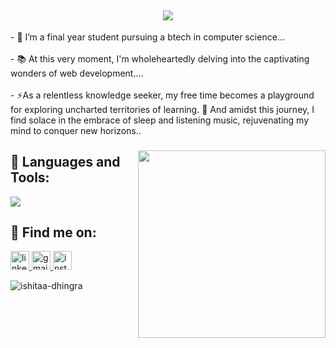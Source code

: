   <h2 align="center">    
  <a href="https://git.io/typing-svg">
    <img src="https://readme-typing-svg.herokuapp.com/?lines=Hello,+There!+👋;I'm+Ishitaa+Dhingra....;Nice+to+meet+you!&center=true&size=30">
  </a>
</h2>
- 🔭 I’m a final year student pursuing a btech in computer science...<br><br>
- 📚 At this very moment, I'm wholeheartedly delving into the  captivating wonders of web development....<br><br>
- ⚡As a relentless knowledge seeker, my free time becomes a playground for exploring uncharted territories of learning.  
   🚀 And amidst this journey, I find solace in the embrace of sleep and listening music, rejuvenating my mind to conquer 
    new horizons..


###

<img align="right" height="300" src="https://i.pinimg.com/originals/9d/4d/31/9d4d314ec7722d05541111a180e4e54b.png"  />

###
## 🧰 Languages and Tools:


<a href="https://skillicons.dev">
    <img src="https://skillicons.dev/icons?i=c,cpp,python,html,css,bootstrap,jquery,tailwind,react,redux,js,ts,materialui,nodejs,express,mongodb,postman,mysql,postgres,prisma,firebase,docker,aws,git,github&perline=9" />
  </a>



###

</div>

###
</div>

###
## :email: Find me on:
<div align="left">
   <a href="https://www.linkedin.com/in/ishitaa-dhingra/" target="_blank">
    <img src="https://img.shields.io/static/v1?message=LinkedIn&logo=linkedin&label=&color=0077B5&logoColor=white&labelColor=&style=for-the-badge" height="30" alt="linkedin logo"  />
  </a>
  
  <a href="ishitaadhingra@gmail.com" target="_blank">
    <img src="https://img.shields.io/static/v1?message=Gmail&logo=gmail&label=&color=D14836&logoColor=white&labelColor=&style=for-the-badge" height="30" alt="gmail logo"  />
  </a>
  <a href="https://www.instagram.com/ishitaa_dhingra/" target="_blank">
    <img src="https://img.shields.io/static/v1?message=Instagram&logo=instagram&label=&color=E4405F&logoColor=white&labelColor=&style=for-the-badge" height="30" alt="instagram logo"  />
  </a>
 
  <br>
  
 

</p>

</tr>
 <p align="left"> <img src="https://komarev.com/ghpvc/?username=ishitaa-dhingra&label=Profile%20views&color=0e75b6&style=flat" alt="ishitaa-dhingra" /> </p>
</div>



###
